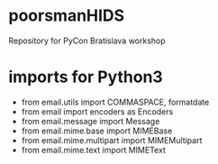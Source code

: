 # poorsmanHIDS
Repository for PyCon Bratislava workshop


# imports for Python3
- from email.utils import COMMASPACE, formatdate
- from email import encoders as Encoders
- from email.message import Message
- from email.mime.base import MIMEBase
- from email.mime.multipart import MIMEMultipart
- from email.mime.text import MIMEText
